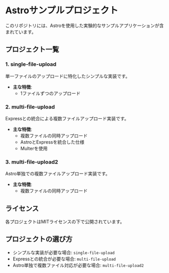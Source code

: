 # Astroサンプルプロジェクト

このリポジトリには、Astroを使用した実験的なサンプルアプリケーションが含まれています。

## プロジェクト一覧

### 1. single-file-upload
単一ファイルのアップロードに特化したシンプルな実装です。

- **主な特徴**:
  - 1ファイルずつのアップロード

### 2. multi-file-upload
Expressとの統合による複数ファイルアップロード実装です。

- **主な特徴**:
  - 複数ファイルの同時アップロード
  - AstroとExpressを統合した仕様
  - Multerを使用

### 3. multi-file-upload2
Astro単独での複数ファイルアップロード実装です。

- **主な特徴**:
  - 複数ファイルの同時アップロード

## ライセンス

各プロジェクトはMITライセンスの下で公開されています。

## プロジェクトの選び方

- シンプルな実装が必要な場合: `single-file-upload`
- Expressとの統合が必要な場合: `multi-file-upload`
- Astro単独で複数ファイル対応が必要な場合: `multi-file-upload2`
